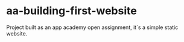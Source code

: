 # aa-building-first-website
Project built as an app academy open assignment, it´s a simple static website.
